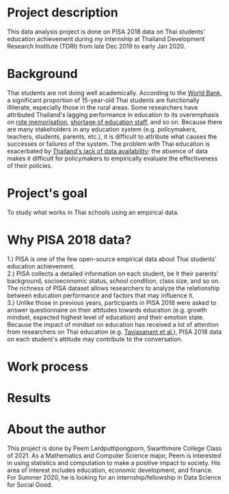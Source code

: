# Project description 

This data analysis project is done on PISA 2018 data on Thai students' education achievement during my internship at Thailand Development Research Institute (TDRI) from late Dec 2019 to early Jan 2020.

# Background

Thai students are not doing well academically. According to the [World Bank](https://www.worldbank.org/en/country/thailand/publication/wanted---a-quality-education-for-all-in-thailand), a significant proportion of 15-year-old Thai students are functionally illiterate, especially those in the rural areas. Some researchers  have attributed Thailand's lagging performance in education to its overemphasis on [rote memorisation](https://oxfordbusinessgroup.com/overview/learning-curve-despite-premium-placed-learning-sector-has-struggled-show-positive-results-0), [shortage of education staff](http://uis.unesco.org/sites/default/files/documents/secondary-teachers-in-thailand-secondary-teacher-policy-research-in-asia-2011-en.pdf), and so on. Because there are many stakeholders in any education system (e.g. policymakers, teachers, students, parents, etc.), it is difficult to attribute what causes the successes or failures of the system. The problem with Thai education is exacerbated by [Thailand's lack of data availability](https://www.bangkokpost.com/opinion/opinion/1219025/open-data-policy-the-key-to-success): the absence of data makes it difficult for policymakers to empirically evaluate the effectiveness of their policies. 

# Project's goal 
To study what works in Thai schools using an empirical data. 

# Why PISA 2018 data? 

1.) PISA is one of the few open-source empirical data about Thai students' education achievement.  <br />
2.) PISA collects a detailed information on each student, be it their parents' background, socioeconomic status, school condition, class size, and so on. The richness of PISA dataset allows researchers to analyze the relationship between education performance and factors that may influence it.  <br />
3.) Unlike those in previous years, participants in PISA 2018 were asked to answer questionnaire on their attitudes towards education (e.g. growth mindset, expected highest level of education) and their emotion state. Because the impact of mindset on education has received a lot of attention from researchers on Thai education (e.g. [Tayjasanant et al.](https://www.researchgate.net/publication/311605841_Thai_EFL_teachers_and_learners'_beliefs_and_readiness_for_autonomous_learning)), PISA 2018 data on each student's attitude may contribute to the conversation. 

# Work process

 

# Results





# About the author
This project is done by Peem Lerdputtipongporn, Swarthmore College Class of 2021. As a Mathematics and Computer Science major, Peem is interested in using statistics and computation to make a positive impact to society. His area of interest includes education, economic development, and finance. For Summer 2020, he is looking for an internship/fellowship in Data Science for Social Good. 
